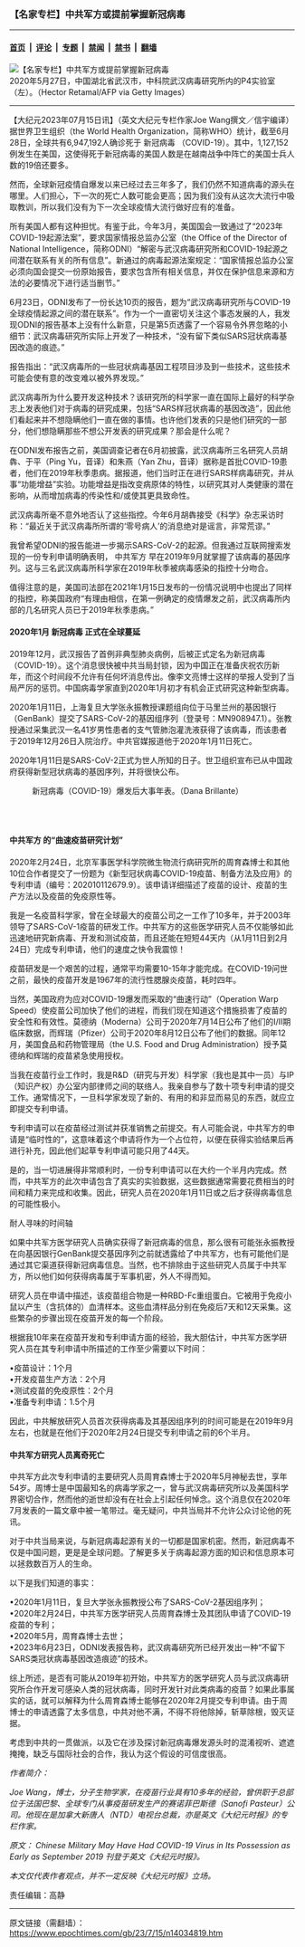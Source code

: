 ### 【名家专栏】中共军方或提前掌握新冠病毒

---

#### [首页](../../../..?n14034819) &nbsp;|&nbsp; [评论](../../../../../epoch-comment?n14034819) &nbsp;|&nbsp; [专题](../../../../../epoch-special?n14034819) &nbsp;|&nbsp; [禁闻](../../../../../epoch-news?n14034819) &nbsp;|&nbsp; [禁书](../../../../../books?n14034819) &nbsp;|&nbsp; [翻墙](https://github.com/gfw-breaker/nogfw/blob/master/README.md?n14034819)


<div><img alt="【名家专栏】中共军方或提前掌握新冠病毒" class="attachment-djy_600_400 size-djy_600_400 wp-post-image" src="https://i.epochtimes.com/assets/uploads/2023/07/id14034822-GettyImages-1215439284-1200x675-600x400.jpg"/>
<div class="caption">
 2020年5月27日，中国湖北省武汉市，中科院武汉病毒研究所内的P4实验室（左）。（Hector Retamal/AFP via Getty Images）
</div></div><hr/><div class="post_content" id="artbody" itemprop="articleBody">
 <!-- article content begin -->
 <p>
  【大纪元2023年07月15日讯】（英文大纪元专栏作家Joe Wang撰文／信宇编译）据世界卫生组织（the World Health Organization，简称WHO）统计，截至6月28日，全球共有6,947,192人确诊死于
  <ok href="https://www.epochtimes.com/gb/tag/%E6%96%B0%E5%86%A0%E7%97%85%E6%AF%92.html">
   新冠病毒
  </ok>
  （COVID-19）。其中，1,127,152例发生在美国，这使得死于新冠病毒的美国人数是在越南战争中阵亡的美国士兵人数的19倍还要多。
 </p>
 <p>
  然而，全球新冠疫情自爆发以来已经过去三年多了，我们仍然不知道病毒的源头在哪里。人们担心，下一次的死亡人数可能会更高；因为我们没有从这次大流行中吸取教训，所以我们没有为下一次全球疫情大流行做好应有的准备。
 </p>
 <p>
  所有美国人都有这种担忧。有鉴于此，今年3月，美国国会一致通过了“2023年COVID-19起源法案”，要求国家情报总监办公室（the Office of the Director of National Intelligence，简称ODNI）“解密与武汉病毒研究所和COVID-19起源之间潜在联系有关的所有信息”。新通过的病毒起源法案规定：“国家情报总监办公室必须向国会提交一份原始报告，要求包含所有相关信息，并仅在保护信息来源和方法的必要情况下进行适当删节。”
 </p>
 <p>
  6月23日，ODNI发布了一份长达10页的报告，题为“武汉病毒研究所与COVID-19全球疫情起源之间的潜在联系”。作为一个一直密切关注这个事态发展的人，我发现ODNI的报告基本上没有什么新意，只是第5页透露了一个容易令外界忽略的小细节：武汉病毒研究所实际上开发了一种技术，“没有留下类似SARS冠状病毒基因改造的痕迹。”
 </p>
 <p>
  报告指出：“武汉病毒所的一些冠状病毒基因工程项目涉及到一些技术，这些技术可能会使有意的改变难以被外界发现。”
 </p>
 <p>
  武汉病毒所为什么要开发这种技术？该研究所的科学家一直在国际上最好的科学杂志上发表他们对于病毒的研究成果，包括“SARS样冠状病毒的基因改造”，因此他们看起来并不想隐瞒他们一直在做的事情。也许他们发表的只是他们研究的一部分，他们想隐瞒那些不想公开发表的研究成果？那会是什么呢？
 </p>
 <p>
  在ODNI发布报告之前，美国调查记者在6月初披露，武汉病毒所三名研究人员胡犇、于平（Ping Yu，音译）和朱燕（Yan Zhu，音译）据称是首批COVID-19患者，他们在2019年秋季患病。据报道，他们当时正在进行SARS样病毒研究，并从事“功能增益”实验。功能增益是指改变病原体的特性，以研究其对人类健康的潜在影响，从而增加病毒的传染性和/或使其更具致命性。
 </p>
 <p>
  武汉病毒所毫不意外地否认了这些指控。今年6月胡犇接受《科学》杂志采访时称：“最近关于武汉病毒所所谓的‘零号病人’的消息绝对是谣言，非常荒谬。”
 </p>
 <p>
  我曾希望ODNI的报告能进一步揭示SARS-CoV-2的起源。但我通过互联网搜索发现的一份专利申请明确表明，
  <ok href="https://www.epochtimes.com/gb/tag/%E4%B8%AD%E5%85%B1%E5%86%9B%E6%96%B9.html">
   中共军方
  </ok>
  早在2019年9月就掌握了该病毒的基因序列。这与三名武汉病毒所科学家在2019年秋季被病毒感染的指控十分吻合。
 </p>
 <p>
  值得注意的是，美国司法部在2021年1月15日发布的一份情况说明中也提出了同样的指控，称美国政府“有理由相信，在第一例确定的疫情爆发之前，武汉病毒所内部的几名研究人员已于2019年秋季患病。”
 </p>
 <h4>
  2020年1月
  <ok href="https://www.epochtimes.com/gb/tag/%E6%96%B0%E5%86%A0%E7%97%85%E6%AF%92.html">
   新冠病毒
  </ok>
  正式在全球蔓延
 </h4>
 <p>
  2019年12月，武汉报告了首例非典型肺炎病例，后被正式定名为新冠病毒（COVID-19）。这个消息很快被中共当局封锁，因为中国正在准备庆祝农历新年，而这个时间段不允许有任何坏消息传出。像李文亮博士这样的举报人受到了当局严厉的惩罚。中国病毒学家直到2020年1月初才有机会正式研究这种新型病毒。
 </p>
 <p>
  2020年1月11日，上海复旦大学张永振教授课题组向位于马里兰州的基因银行（GenBank）提交了SARS-CoV-2的基因组序列（登录号：MN908947.1）。张教授通过采集武汉一名41岁男性患者的支气管肺泡灌洗液获得了该病毒，而该患者于2019年12月26日入院治疗。中共官媒报道他于2020年1月11日死亡。
 </p>
 <p>
  2020年1月11日是SARS-CoV-2正式为世人所知的日子。世卫组织宣布已从中国政府获得新型冠状病毒的基因序列，并将很快公布。
 </p>
 <figure aria-describedby="caption-attachment-14034825" class="wp-caption aligncenter" id="attachment_14034825" style="width: 600px">
  <ok href=" https://i.epochtimes.com/assets/uploads/2023/07/id14034825-COVID-19-Timeline-of-Events-1200x636-600x318.jpg" rel="noreferrer noopener" target="_blank">
   <img alt="" class="size-large wp-image-14034825" src="https://i.epochtimes.com/assets/uploads/2023/07/id14034825-COVID-19-Timeline-of-Events-1200x636-600x318.jpg"/>
  </ok>
  <br/><figcaption class="wp-caption-text" id="caption-attachment-14034825">
   新冠病毒（COVID-19）爆发后大事年表。（Dana Brillante）
  </figcaption><br/>
 </figure><br/>
 <h4>
  <ok href="https://www.epochtimes.com/gb/tag/%E4%B8%AD%E5%85%B1%E5%86%9B%E6%96%B9.html">
   中共军方
  </ok>
  的“曲速疫苗研究计划”
 </h4>
 <p>
  2020年2月24日，北京军事医学科学院微生物流行病研究所的周育森博士和其他10位合作者提交了一份题为《新型冠状病毒COVID-19疫苗、制备方法及应用》的专利申请（编号：202010112679.9）。该申请详细描述了疫苗的设计、疫苗的生产方法以及疫苗的免疫原性等。
 </p>
 <p>
  我是一名疫苗科学家，曾在全球最大的疫苗公司之一工作了10多年，并于2003年领导了SARS-CoV-1疫苗的研发工作。中共军方的这些医学研究人员不仅能够如此迅速地研究新病毒、开发和测试疫苗，而且还能在短短44天内（从1月11日到2月24日）完成专利申请，他们的速度之快令我震惊！
 </p>
 <p>
  疫苗研发是一个艰苦的过程，通常平均需要10-15年才能完成。在COVID-19问世之前，最快的疫苗开发是1967年的流行性腮腺炎疫苗，耗时四年。
 </p>
 <p>
  当然，美国政府为应对COVID-19爆发而采取的“曲速行动”（Operation Warp Speed）使疫苗公司加快了他们的进程，而我们现在知道这个措施损害了疫苗的安全性和有效性。莫德纳（Moderna）公司于2020年7月14日公布了他们的I/II期临床数据，而辉瑞（Pfizer）公司于2020年8月12日公布了他们的数据。同年12月，美国食品和药物管理局（the U.S. Food and Drug Administration）授予莫德纳和辉瑞的疫苗紧急使用授权。
 </p>
 <p>
  当我在疫苗行业工作时，我是R&amp;D（研究与开发）科学家（我也是其中一员）与IP（知识产权）办公室内部律师之间的联络人。我亲自参与了数十项专利申请的提交工作。通常情况下，一旦科学家发现了新的、有用的和非显而易见的东西，就应立即提交专利申请。
 </p>
 <p>
  专利申请可以在疫苗经过测试并获准销售之前提交。有人可能会说，中共军方的申请是“临时性的”，这意味着这个申请将作为一个占位符，以便在获得实验结果后再进行补充，因此他们起草专利申请可能只用了44天。
 </p>
 <p>
  是的，当一切进展得非常顺利时，一份专利申请可以在大约一个半月内完成。然而，中共军方的此次申请包含了真实的实验数据，这些数据通常需要花费相当的时间和精力来完成和收集。因此，研究人员在2020年1月11日或之后才获得病毒信息的可能性极小。
 </p>
 <p>
  耐人寻味的时间轴
 </p>
 <p>
  如果中共军方医学研究人员确实获得了新冠病毒的信息，那么很有可能张永振教授在向基因银行GenBank提交基因序列之前就透露给了中共军方，也有可能他们是通过其它渠道获得新冠病毒信息。当然，也不排除由于这些研究人员属于中共军方，所以他们如何获得病毒属于军事机密，外人不得而知。
 </p>
 <p>
  研究人员在申请中描述，该疫苗组合物是一种RBD-Fc重组蛋白。它被用于免疫小鼠以产生（含抗体的）血清样本。这些血清样品分别在免疫后7天和12天采集。这些繁杂的步骤出现在疫苗开发的每一个阶段。
 </p>
 <p>
  根据我10年来在疫苗开发和专利申请方面的经验，我大胆估计，中共军方医学研究人员在其专利申请中所描述的工作至少需要以下时间：
 </p>
 <p>
  •疫苗设计：1个月
  <br/>
  •开发疫苗生产方法：2个月
  <br/>
  •测试疫苗的免疫原性：2个月
  <br/>
  •准备专利申请：1.5个月
 </p>
 <p>
  因此，中共解放研究人员首次获得病毒及其基因组序列的时间可能是在2019年9月左右，也就是在他们于2020年2月24日提交专利申请之前的6个半月。
 </p>
 <h4>
  中共军方研究人员离奇死亡
 </h4>
 <p>
  中共军方此次专利申请的主要研究人员周育森博士于2020年5月神秘去世，享年54岁。周博士是中国最知名的病毒学家之一，曾与武汉病毒研究所以及美国科学界密切合作，然而他的逝世却没有在社会上引起任何悼念。这个消息仅在2020年7月发表的一篇文章中被一笔带过。毫无疑问，中共当局并不允许公众讨论他的死讯。
 </p>
 <p>
  对于中共当局来说，与新冠病毒起源有关的一切都是国家机密。然而，新冠病毒不仅是中国问题，更是是全球问题。了解更多关于病毒起源方面的知识和信息原本可以拯救数百万人的生命。
 </p>
 <p>
  以下是我们知道的事实：
 </p>
 <p>
  •2020年1月11日，复旦大学张永振教授公布了SARS-CoV-2基因组序列；
  <br/>
  •2020年2月24日，中共军方医学研究人员周育森博士及其团队申请了COVID-19疫苗的专利；
  <br/>
  •2020年5月，周育森博士去世；
  <br/>
  •2023年6月23日，ODNI发表报告称，武汉病毒研究所已经开发出一种“不留下SARS类冠状病毒基因改造痕迹”的技术。
 </p>
 <p>
  综上所述，是否有可能从2019年初开始，中共军方的医学研究人员与武汉病毒研究所合作开发可感染人类的冠状病毒，同时开发针对此类病毒的疫苗？如果此事属实的话，就可以解释为什么周育森博士能够在2020年2月提交专利申请。由于周博士的申请透露了太多信息，中共对他不满，不得不将他除掉，斩草除根，毁灭证据。
 </p>
 <p>
  考虑到中共的一贯做派，以及它在涉及探讨新冠病毒爆发源头时的混淆视听、遮遮掩掩，缺乏与国际社会的合作，我认为这个假设的可信度很高。
 </p>
 <p>
  <em>
   作者简介：
  </em>
 </p>
 <p>
  <em>
   Joe Wang，博士，分子生物学家，在疫苗行业具有10多年的经验，曾供职于总部位于法国巴黎、全球专门从事疫苗研发生产的赛诺菲巴斯德（Sanofi Pasteur）公司。他现在是加拿大新唐人（NTD）电视台总裁，亦是英文《大纪元时报》的专栏作家。
  </em>
 </p>
 <p>
  <em>
   原文：
   <ok href="https://www.theepochtimes.com/chinese-military-may-have-had-covid-19-virus-in-its-possession-as-early-as-september-2019-post_5385715.html">
    Chinese Military May Have Had COVID-19 Virus in Its Possession as Early as September 2019
   </ok>
   刊登于英文《大纪元时报》。
  </em>
 </p>
 <p>
  <em>
   本文仅代表作者观点，并不一定反映《大纪元时报》立场。
  </em>
 </p>
 <p>
  责任编辑：高静
 </p>
 <!-- article content end -->
 <div id="below_article_ad">
 </div>
</div>


---

原文链接（需翻墙）：https://www.epochtimes.com/gb/23/7/15/n14034819.htm